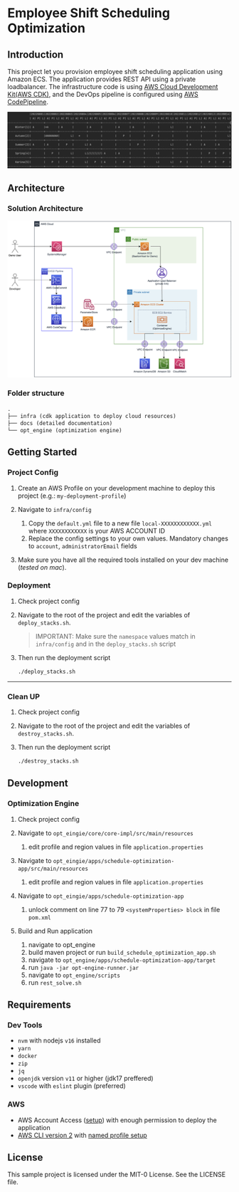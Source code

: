 # Employee Shift Scheduling Optimization
## Introduction
This project let you provision employee shift scheduling application using Amazon ECS. The application provides REST API using a private loadbalancer. The infrastructure code is using [AWS Cloud Development Kit(AWS CDK)](https://aws.amazon.com/cdk/), and the DevOps pipeline is configured using [AWS CodePipeline](https://aws.amazon.com/codepipeline/).

![img_sample_run](docs/img_sample_run.png)

## Architecture

### Solution Architecture
![img_aws_cloud_architecture](docs/img_aws_cloud_architecture.png)

### Folder structure
```
.
├── infra (cdk application to deploy cloud resources)
├── docs (detailed documentation)
└── opt_engine (optimization engine)
```

## Getting Started

### Project Config
1. Create an AWS Profile on your development machine to deploy this project (e.g.: `my-deployment-profile`)
1. Navigate to `infra/config`
   1. Copy the `default.yml` file to a new file `local-XXXXXXXXXXXX.yml` where `XXXXXXXXXXXX` is your AWS ACCOUNT ID
   1. Replace the config settings to your own values. Mandatory changes to `account`, `administratorEmail` fields

1. Make sure you have all the required tools installed on your dev machine (*tested on mac*).

### Deployment
1. Check project config

1. Navigate to the root of the project and edit the variables of `deploy_stacks.sh`.

   > IMPORTANT: Make sure the `namespace` values match in `infra/config` and in the `deploy_stacks.sh` script

1. Then run the deployment script
   
   ```sh
   ./deploy_stacks.sh
   ```

---

### Clean UP 
1. Check project config

1. Navigate to the root of the project and edit the variables of `destroy_stacks.sh`.

1. Then run the deployment script
   
   ```sh
   ./destroy_stacks.sh
   ```

## Development

### Optimization Engine
1. Check project config

1. Navigate to `opt_eingie/core/core-impl/src/main/resources`
   1. edit profile and region values in file `application.properties`

1. Navigate to `opt_eingie/apps/schedule-optimization-app/src/main/resources`
   1. edit profile and region values in file `application.properties`

1. Navigate to `opt_eingie/apps/schedule-optimization-app`
   1. unlock comment on line 77 to 79 `<systemProperties> block` in file `pom.xml`

1. Build and Run application
   1. navigate to opt_engine
   1. build maven project or run `build_schedule_optimization_app.sh`
   1. navigate to `opt_engine/apps/schedule-optimization-app/target`
   1. run `java -jar opt-engine-runner.jar`
   1. navigate to `opt_engine/scripts`
   1. run `rest_solve.sh`

## Requirements

### Dev Tools

* `nvm` with nodejs `v16` installed
* `yarn`
* `docker`
* `zip`
* `jq`
* `openjdk` version `v11` or higher (jdk17 preffered)
* `vscode` with `eslint` plugin (preferred)

### AWS

* AWS Account Access ([setup](https://aws.amazon.com/premiumsupport/knowledge-center/create-and-activate-aws-account/)) with enough permission to deploy the application
* [AWS CLI version 2](https://docs.aws.amazon.com/cli/latest/userguide/install-cliv2.html) with [named profile setup](https://docs.aws.amazon.com/cli/latest/userguide/cli-configure-profiles.html)

## License

This sample project is licensed under the MIT-0 License. See the LICENSE file.
